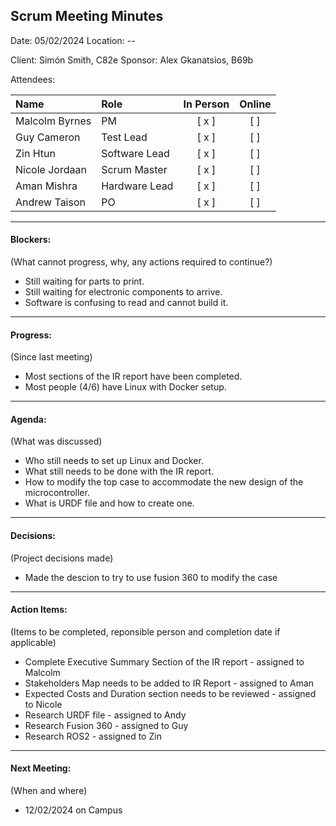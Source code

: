 ## Scrum Meeting Minutes  

Date: 05/02/2024 
Location: --

Client: Simón Smith, C82e
Sponsor: Alex Gkanatsios, B69b

Attendees:

|Name|Role|In Person|Online|
|:--|:--|:--:|:--:|
|Malcolm Byrnes| PM | [ x ] | [ ] |
|Guy Cameron | Test Lead | [ x ] | [ ] |
|Zin Htun | Software Lead | [ x ] | [ ] |
|Nicole Jordaan | Scrum Master | [ x ] | [ ] |
|Aman Mishra | Hardware Lead | [ x ] | [ ] |
|Andrew Taison | PO | [ x ] | [ ] |

---  

#### Blockers:  
(What cannot progress, why, any actions required to continue?)  

*  Still waiting for parts to print.
*  Still waiting for electronic components to arrive.
*  Software is confusing to read and cannot build it.


---  

#### Progress:  
(Since last meeting)  

*  Most sections of the IR report have been completed.
*  Most people (4/6) have Linux with Docker setup.

---  

#### Agenda:  
(What was discussed)

*  Who still needs to set up Linux and Docker.
*  What still needs to be done with the IR report.
*  How to modify the top case to accommodate the new design of the microcontroller.
*  What is URDF file and how to create one.


---  

#### Decisions:  
(Project decisions made)  

* Made the descion to try to use fusion 360 to modify the case

---  

#### Action Items:  
(Items to be completed, reponsible person and completion date if applicable)  

*  Complete Executive Summary Section of the IR report - assigned to Malcolm
*  Stakeholders Map needs to be added to IR Report - assigned to Aman
*  Expected Costs and Duration section needs to be reviewed - assigned to Nicole
*  Research URDF file - assigned to Andy
*  Research Fusion 360 - assigned to Guy
*  Research ROS2 - assigned to Zin 

---  

#### Next Meeting:
(When and where)  

*   12/02/2024 on Campus